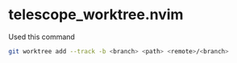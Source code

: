# telescope_worktree.nvim

Used this command
```bash
git worktree add --track -b <branch> <path> <remote>/<branch>
```
